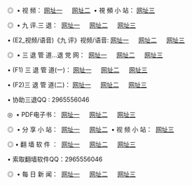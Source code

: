 <p>◎   • 视 频： <a href="http://mms333.ml/tv/" target="_blank">网址一</a> 　 <a href="http://line888.tk/tv/" target="_blank">网址二</a>   • 視 頻 小 站： <a href="http://app365.gq/" target="_blank">网址三</a></p>
<p>◎   • 九 评.三 退：  <a href="http://mms333.ml/t/" target="_blank">网址一</a> 　 <a href="http://line888.tk/v/" target="_blank">网址二</a> 　 <a href="http://app365.gq/tt/" target="_blank">网址三</a> 　</p>
<p>  • (E2_视频/语音)《九 评》视频/语音: <a href="http://mms333.ml/v/" target="_blank">网址一</a> 　 <a href="http://line888.tk/v/" target="_blank">网址二</a> 　 <a href="http://app365.gq/v/" target="_blank">网址三</a></p>
<p>◎   • 三 退 管 道...退 党 网：  <a href="http://mms333.ml/go/8/" target="_blank">网址一</a> 　 <a href="http://line888.tk/go/8/" target="_blank">网址二</a> 　 <a href="http://app365.gq/go/8/" target="_blank">网址三</a></p>
<p>  • (F1) 三 退 管 道(一)： <a href="http://mms333.ml/d/" target="_blank">网址一</a> 　 <a href="http://line888.tk/d/" target="_blank">网址二</a> 　 <a href="http://app365.gq/d/" target="_blank">网址三</a></p>
<p>  • (F2)三 退 管 道(二)： <a href="http://mms333.ml/dd/" target="_blank">网址一</a> 　 <a href="http://line888.tk/dd/" target="_blank">网址二</a> 　 <a href="http://app365.gq/dd/" target="_blank">网址三</a></p>
<p>  • 协助三退QQ : 2965556046</p>
<p>◎   • PDF电子书：  <a href="http://mms333.ml/p/" target="_blank">网址一</a> 　 <a href="http://line888.tk/p/" target="_blank">网址二</a> 　 <a href="http://app365.gq/p/" target="_blank">网址三</a></p>
<p>◎ </span>  • 分 享 小 站：  <a href="http://mms333.ml/" target="_blank">网址一</a> 　 <a href="http://line888.tk/" target="_blank">网址二</a>   • 视 频 小 站：  <a href="http://app365.gq/" target="_blank">网址三</a></p>
<p>◎  • 翻 墙 软 件 ：  <a href="http://mms333.ml/f/" target="_blank">网址一</a> 　 <a href="http://line888.tk/ff/" target="_blank">网址二</a> 　 <a href="http://app365.gq/f/" target="_blank">网址三</a></p>
<p>  • 索取翻墙软件QQ：2965556046</p>
<p>◎ </span>  • 每 日 新 闻：  <a href="http://mms333.ml:81/day/" target="_blank">网址一</a> 　 <a href="http://line888.tk/day/" target="_blank">网址二</a> 　 <a href="http://app365.gq/day/" target="_blank">网址三</a></p>
